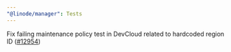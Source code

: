 ```yaml
---
"@linode/manager": Tests
---
```


Fix failing maintenance policy test in DevCloud related to hardcoded region ID ([#12954](https://github.com/linode/manager/pull/12954))
